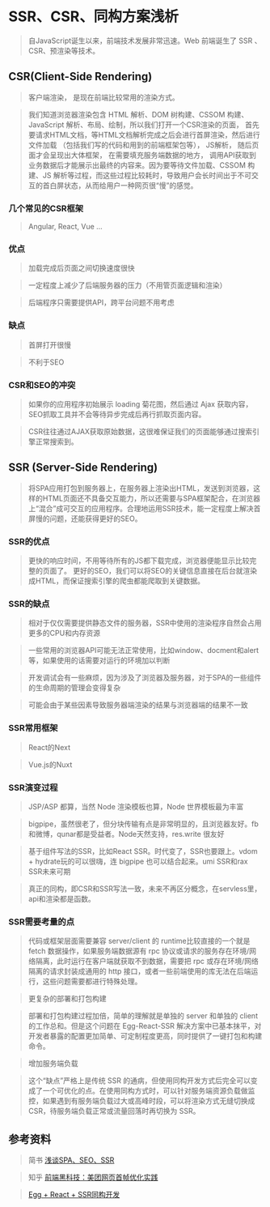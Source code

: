 # SSR、CSR、同构方案浅析
> 自JavaScript诞生以来，前端技术发展非常迅速。Web 前端诞生了 SSR 、CSR、预渲染等技术。

## CSR(Client-Side Rendering)
> 客户端渲染， 是现在前端比较常用的渲染方式。 

> 我们知道浏览器渲染包含 HTML 解析、DOM 树构建、CSSOM 构建、JavaScript 解析、布局、绘制，所以我们打开一个CSR渲染的页面，
首先要请求HTML文档，等HTML文档解析完成之后会进行首屏渲染，然后进行文件加载 （包括我们写的代码和用到的前端框架包等）， JS解析， 随后页面才会呈现出大体框架， 在需要填充服务端数据的地方， 调用API获取到业务数据后才能展示出最终的内容来。因为要等待文件加载、CSSOM 构建、JS 解析等过程，而这些过程比较耗时，导致用户会长时间出于不可交互的首白屏状态，从而给用户一种网页很“慢”的感觉。

### 几个常见的CSR框架
> Angular, React, Vue ...
### 优点
> 加载完成后页面之间切换速度很快

> 一定程度上减少了后端服务器的压力（不用管页面逻辑和渲染）

> 后端程序只需要提供API，跨平台问题不用考虑

### 缺点
> 首屏打开很慢

> 不利于SEO

### CSR和SEO的冲突
> 如果你的应用程序初始展示 loading 菊花图，然后通过 Ajax 获取内容，SEO抓取工具并不会等待异步完成后再行抓取页面内容。

> CSR往往通过AJAX获取原始数据，这很难保证我们的页面能够通过搜索引擎正常搜索到。

## SSR (Server-Side Rendering)
> 将SPA应用打包到服务器上，在服务器上渲染出HTML，发送到浏览器，这样的HTML页面还不具备交互能力，所以还需要与SPA框架配合，在浏览器上“混合”成可交互的应用程序。合理地运用SSR技术，能一定程度上解决首屏慢的问题，还能获得更好的SEO。

### SSR的优点
> 更快的响应时间，不用等待所有的JS都下载完成，浏览器便能显示比较完整的页面了。
> 更好的SEO，我们可以将SEO的关键信息直接在后台就渲染成HTML，而保证搜索引擎的爬虫都能爬取到关键数据。

### SSR的缺点
> 相对于仅仅需要提供静态文件的服务器，SSR中使用的渲染程序自然会占用更多的CPU和内存资源

> 一些常用的浏览器API可能无法正常使用，比如window、docment和alert等，如果使用的话需要对运行的环境加以判断

> 开发调试会有一些麻烦，因为涉及了浏览器及服务器，对于SPA的一些组件的生命周期的管理会变得复杂

> 可能会由于某些因素导致服务器端渲染的结果与浏览器端的结果不一致

### SSR常用框架
> React的Next

> Vue.js的Nuxt

### SSR演变过程
> JSP/ASP 都算，当然 Node 渲染模板也算，Node 世界模板最为丰富

> bigpipe，虽然很老了，但分块传输有点是非常明显的，且浏览器友好。fb和微博，qunar都是受益者。Node天然支持，res.write 很友好

> 基于组件写法的SSR，比如React SSR。时代变了，SSR也要跟上。vdom + hydrate玩的可以很嗨，连 bigpipe 也可以结合起来。umi SSR和rax SSR未来可期

> 真正的同构，即CSR和SSR写法一致，未来不再区分概念，在servless里，api和渲染都是函数。

### SSR需要考量的点
> 代码或框架层面需要兼容 server/client 的 runtime比较直接的一个就是 fetch 数据操作，如果服务端数据源有 rpc 协议或请求的服务存在环境/网络隔离，此时运行在客户端就获取不到数据，需要把 rpc 或存在环境/网络隔离的请求封装成通用的 http 接口，或者一些前端使用的库无法在后端运行，这些问题需要都进行特殊处理。

> 更复杂的部署和打包构建

> 部署和打包构建过程加倍，简单的理解就是单独的 server 和单独的 client 的工作总和。但是这个问题在 Egg-React-SSR 解决方案中已基本抹平，对开发者暴露的配置更加简单、可定制程度更高，同时提供了一键打包和构建命令。

> 增加服务端负载

> 这个“缺点”严格上是传统 SSR 的通病，但使用同构开发方式后完全可以变成了一个可优化的点。在使用同构方式时，可以针对服务端资源负载做监控，如果遇到有服务端负载过大或高峰时段，可以将渲染方式无缝切换成 CSR，待服务端负载正常或流量回落时再切换为 SSR。

## 参考资料
> 简书 [浅谈SPA、SEO、SSR](https://www.jianshu.com/p/fcb98533bc18)

> 知乎 [前端黑科技：美团网页首帧优化实践](https://zhuanlan.zhihu.com/p/50099963)

> [Egg + React + SSR同构开发](http://ykfe.net/guide/isomorphism.html)